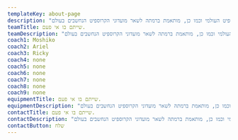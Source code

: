 ```yaml
---
templateKey: about-page
description: "את המועדון (הבוקס, כמו שאנו קוראים לו) הקמנו ב- 2012 והוא אחד ממועדוני הקרוספיט הרשמיים והוותיקים בארץ. התחלנו במועדון קטן של 45 מ\"ר ועם כמה מתאמנים שהתחברו לשיגעון שלנו. היום אנחנו מנהלים מועדון של כמעט 350 מ\"ר עם מגוון מתאמנים בכל הגילאים והעיסוקים. \_ המועדון הינו מועדון קרוספיט רשמי והוא משויך לקהילת הקרוספיט העולמית המונה מעל ל- 10,000 מועדונים. תוכנית האימונים שלנו נבנית במחשבה רבה ומותאמת לאיגוד הקרוספיט העולמי וכמו כן, מותאמת ברמתה לשאר מועדוני הקרוספיט הנחשבים בעולם."
teamTitle: שייתם בו אי פעם.
teamDescription: "את המועדון (הבוקס, כמו שאנו קוראים לו) הקמנו ב- 2012 והוא אחד ממועדוני הקרוספיט הרשמיים והוותיקים בארץ. התחלנו במועדון קטן של 45 מ\"ר ועם כמה מתאמנים שהתחברו לשיגעון שלנו. היום אנחנו מנהלים מועדון של כמעט 350 מ\"ר עם מגוון מתאמנים בכל הגילאים והעיסוקים. \_ המועדון הינו מועדון קרוספיט רשמי והוא משויך לקהילת הקרוספיט העולמית המונה מעל ל- 10,000 מועדונים. תוכנית האימונים שלנו נבנית במחשבה רבה ומותאמת לאיגוד הקרוספיט העולמי וכמו כן, מותאמת ברמתה לשאר מועדוני הקרוספיט הנחשבים בעולם."
coach1: Moshiko
coach2: Ariel
coach3: Ricky
coach4: none
coach5: none
coach6: none
coach7: none
coach8: none
coach9: none
equipmentTitle: שייתם בו אי פעם.
equipmentDescription: "את המועדון (הבוקס, כמו שאנו קוראים לו) הקמנו ב- 2012 והוא אחד ממועדוני הקרוספיט הרשמיים והוותיקים בארץ. התחלנו במועדון קטן של 45 מ\"ר ועם כמה מתאמנים שהתחברו לשיגעון שלנו. היום אנחנו מנהלים מועדון של כמעט 350 מ\"ר עם מגוון מתאמנים בכל הגילאים והעיסוקים. \_ המועדון הינו מועדון קרוספיט רשמי והוא משויך לקהילת הקרוספיט העולמית המונה מעל ל- 10,000 מועדונים. תוכנית האימונים שלנו נבנית במחשבה רבה ומותאמת לאיגוד הקרוספיט העולמי וכמו כן, מותאמת ברמתה לשאר מועדוני הקרוספיט הנחשבים בעולם."
contactTitle: שייתם בו אי פעם.
contactDescription: "את המועדון (הבוקס, כמו שאנו קוראים לו) הקמנו ב- 2012 והוא אחד ממועדוני הקרוספיט הרשמיים והוותיקים בארץ. התחלנו במועדון קטן של 45 מ\"ר ועם כמה מתאמנים שהתחברו לשיגעון שלנו. היום אנחנו מנהלים מועדון של כמעט 350 מ\"ר עם מגוון מתאמנים בכל הגילאים והעיסוקים. \_ המועדון הינו מועדון קרוספיט רשמי והוא משויך לקהילת הקרוספיט העולמית המונה מעל ל- 10,000 מועדונים. תוכנית האימונים שלנו נבנית במחשבה רבה ומותאמת לאיגוד הקרוספיט העולמי וכמו כן, מותאמת ברמתה לשאר מועדוני הקרוספיט הנחשבים בעולם."
contactButton: שלח
---
```


